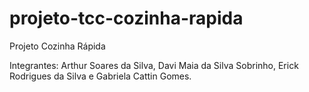 # projeto-tcc-cozinha-rapida
Projeto Cozinha Rápida

Integrantes:
Arthur Soares da Silva,
Davi Maia da Silva Sobrinho,
Erick Rodrigues da Silva e
Gabriela Cattin Gomes.

